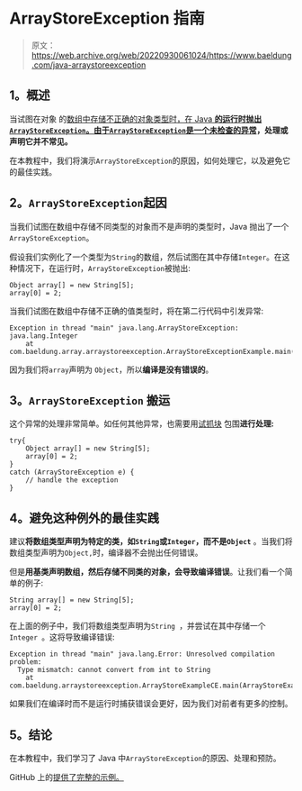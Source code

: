 # ArrayStoreException 指南

> 原文：<https://web.archive.org/web/20220930061024/https://www.baeldung.com/java-arraystoreexception>

## 1。概述

当试图在对象 的[数组中存储不正确的对象类型时，在 Java **的运行时抛出`ArrayStoreException`。由于`ArrayStoreException`是一个**](/web/20220523232733/https://www.baeldung.com/java-arrays-guide)**[未检查的异常](/web/20220523232733/https://www.baeldung.com/java-checked-unchecked-exceptions)，处理或声明它并不常见。**

在本教程中，我们将演示`ArrayStoreException`的原因，如何处理它，以及避免它的最佳实践。

## 2。`ArrayStoreException`起因

当我们试图在数组中存储不同类型的对象而不是声明的类型时，Java 抛出了一个`ArrayStoreException`。

假设我们实例化了一个类型为`String`的数组，然后试图在其中存储`Integer`。在这种情况下，在运行时，`ArrayStoreException`被抛出:

```
Object array[] = new String[5];
array[0] = 2;
```

当我们试图在数组中存储不正确的值类型时，将在第二行代码中引发异常:

```
Exception in thread "main" java.lang.ArrayStoreException: java.lang.Integer
    at com.baeldung.array.arraystoreexception.ArrayStoreExceptionExample.main(ArrayStoreExceptionExample.java:9)
```

因为我们将`array`声明为 `Object`，所以**编译是没有错误的**。

## 3。`ArrayStoreException` 搬运

这个异常的处理非常简单。如任何其他异常，也需要用[试抓块](/web/20220523232733/https://www.baeldung.com/java-exceptions) 包围**进行处理:**

```
try{
    Object array[] = new String[5];
    array[0] = 2;
}
catch (ArrayStoreException e) {
    // handle the exception
}
```

## 4。避免这种例外的最佳实践

建议**将数组类型声明为特定的类，如`String`或`Integer`，而不是`Object`** 。当我们将数组类型声明为`Object,`时，编译器不会抛出任何错误。

但是**用基类声明数组，然后存储不同类的对象，会导致编译错误**。让我们看一个简单的例子:

```
String array[] = new String[5];
array[0] = 2;
```

在上面的例子中，我们将数组类型声明为`String `，并尝试在其中存储一个`Integer `。这将导致编译错误:

```
Exception in thread "main" java.lang.Error: Unresolved compilation problem: 
  Type mismatch: cannot convert from int to String
    at com.baeldung.arraystoreexception.ArrayStoreExampleCE.main(ArrayStoreExampleCE.java:8)
```

如果我们在编译时而不是运行时捕获错误会更好，因为我们对前者有更多的控制。

## 5。结论

在本教程中，我们学习了 Java 中`ArrayStoreException`的原因、处理和预防。

GitHub 上的[提供了完整的示例。](https://web.archive.org/web/20220523232733/https://github.com/eugenp/tutorials/tree/master/core-java-modules/core-java-arrays-guides)